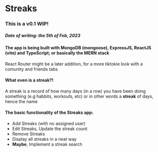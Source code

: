 # Streaks

### This is a v0.1 WIP!
##### Date of writing: the 5th of Feb, 2023

#### The app is being built with MongoDB (mongoose), ExpressJS, ReactJS (vite) and TypeScript; or basically the MERN stack
React Router might be a later addition, for a more tiktokie look with a comunity and friends tabs

#### What even is a streak?!
A streak is a record of how many days (in a row) you have been doing something (e.g habbits, workouts, etc)
or in other words a **streak** of days, hence the name 

#### The basic functionality of the Streaks app:
- Add Streaks (with no assigned user)
- Edit Streaks, Update the streak count
- Remove Streaks
- Display all streaks in a neat way 
- **Maybe**, Implement a streak search
